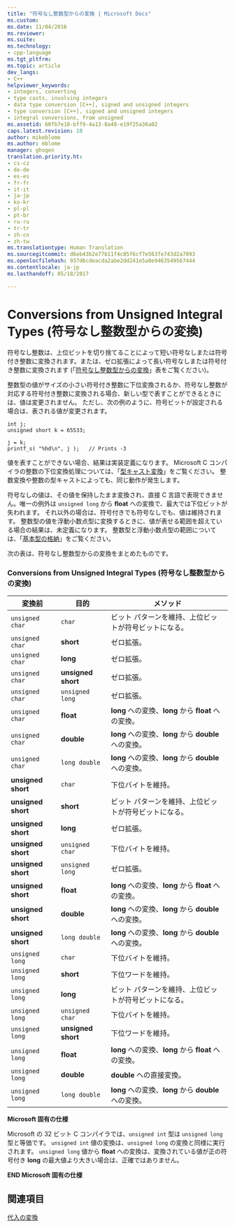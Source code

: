 ```yaml
---
title: "符号なし整数型からの変換 | Microsoft Docs"
ms.custom: 
ms.date: 11/04/2016
ms.reviewer: 
ms.suite: 
ms.technology:
- cpp-language
ms.tgt_pltfrm: 
ms.topic: article
dev_langs:
- C++
helpviewer_keywords:
- integers, converting
- type casts, involving integers
- data type conversion [C++], signed and unsigned integers
- type conversion [C++], signed and unsigned integers
- integral conversions, from unsigned
ms.assetid: 60fb7e10-bff9-4a13-8a48-e19f25a36a02
caps.latest.revision: 10
author: mikeblome
ms.author: mblome
manager: ghogen
translation.priority.ht:
- cs-cz
- de-de
- es-es
- fr-fr
- it-it
- ja-jp
- ko-kr
- pl-pl
- pt-br
- ru-ru
- tr-tr
- zh-cn
- zh-tw
ms.translationtype: Human Translation
ms.sourcegitcommit: d6eb43b2e77b11f4c85f6cf7e563fe743d2a7093
ms.openlocfilehash: 937d6cdeacda2abe2dd241e5a8e9463549567444
ms.contentlocale: ja-jp
ms.lasthandoff: 05/18/2017

---
```

# <a name="conversions-from-unsigned-integral-types"></a>Conversions from Unsigned Integral Types (符号なし整数型からの変換)
符号なし整数は、上位ビットを切り捨てることによって短い符号なしまたは符号付き整数に変換されます。または、ゼロ拡張によって長い符号なしまたは符号付き整数に変換されます (「[符号なし整数型からの変換](#_clang_table_4..3)」表をご覧ください)。  
  
 整数型の値がサイズの小さい符号付き整数に下位変換されるか、符号なし整数が対応する符号付き整数に変換される場合、新しい型で表すことができるときには、値は変更されません。 ただし、次の例のように、符号ビットが設定される場合は、表される値が変更されます。  
  
```  
int j;  
unsigned short k = 65533;  
  
j = k;  
printf_s( "%hd\n", j );   // Prints -3  
```  
  
 値を表すことができない場合、結果は実装定義になります。 Microsoft C コンパイラの整数の下位変換処理については、「[型キャスト変換](../c-language/type-cast-conversions.md)」をご覧ください。 整数変換や整数の型キャストによっても、同じ動作が発生します。  
  
 符号なしの値は、その値を保持したまま変換され、直接 C 言語で表現できません。唯一の例外は `unsigned long` から **float** への変換で、最大では下位ビットが失われます。 それ以外の場合は、符号付きでも符号なしでも、値は維持されます。 整数型の値を浮動小数点型に変換するときに、値が表せる範囲を超えている場合の結果は、未定義になります。 整数型と浮動小数点型の範囲については、「[基本型の格納](../c-language/storage-of-basic-types.md)」をご覧ください。  
  
 次の表は、符号なし整数型からの変換をまとめたものです。  
  
### <a name="conversions-from-unsigned-integral-types"></a>Conversions from Unsigned Integral Types (符号なし整数型からの変換)  
  
|変換前|目的|メソッド|  
|----------|--------|------------|  
|`unsigned char`|`char`|ビット パターンを維持、上位ビットが符号ビットになる。|  
|`unsigned char`|**short**|ゼロ拡張。|  
|`unsigned char`|**long**|ゼロ拡張。|  
|`unsigned char`|**unsigned short**|ゼロ拡張。|  
|`unsigned char`|`unsigned long`|ゼロ拡張。|  
|`unsigned char`|**float**|**long** への変換、**long** から **float** への変換。|  
|`unsigned char`|**double**|**long** への変換、**long** から **double** への変換。|  
|`unsigned char`|`long double`|**long** への変換、**long** から **double** への変換。|  
|**unsigned short**|`char`|下位バイトを維持。|  
|**unsigned short**|**short**|ビット パターンを維持、上位ビットが符号ビットになる。|  
|**unsigned short**|**long**|ゼロ拡張。|  
|**unsigned short**|`unsigned char`|下位バイトを維持。|  
|**unsigned short**|`unsigned long`|ゼロ拡張。|  
|**unsigned short**|**float**|**long** への変換、**long** から **float** への変換。|  
|**unsigned short**|**double**|**long** への変換、**long** から **double** への変換。|  
|**unsigned short**|`long double`|**long** への変換、**long** から **double** への変換。|  
|`unsigned long`|`char`|下位バイトを維持。|  
|`unsigned long`|**short**|下位ワードを維持。|  
|`unsigned long`|**long**|ビット パターンを維持、上位ビットが符号ビットになる。|  
|`unsigned long`|`unsigned char`|下位バイトを維持。|  
|`unsigned long`|**unsigned short**|下位ワードを維持。|  
|`unsigned long`|**float**|**long** への変換、**long** から **float** への変換。|  
|`unsigned long`|**double**|**double** への直接変換。|  
|`unsigned long`|`long double`|**long** への変換、**long** から **double** への変換。|  
  
 **Microsoft 固有の仕様**  
  
 Microsoft の 32 ビット C コンパイラでは、`unsigned int` 型は `unsigned long` 型と等価です。 `unsigned int` 値の変換は、`unsigned long` の変換と同様に実行されます。 `unsigned long` 値から **float** への変換は、変換されている値が正の符号付き **long** の最大値より大きい場合は、正確ではありません。  
  
 **END Microsoft 固有の仕様**  
  
## <a name="see-also"></a>関連項目  
 [代入の変換](../c-language/assignment-conversions.md)
